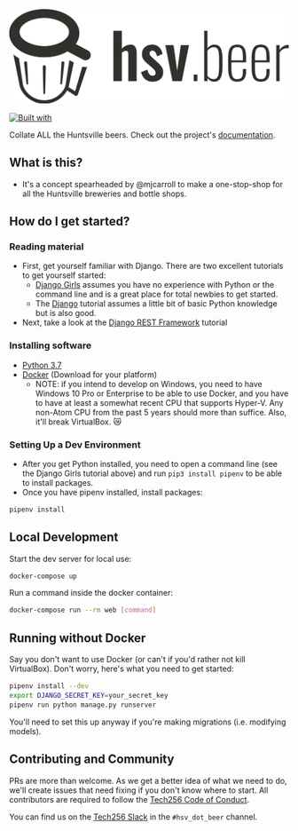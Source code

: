 
<img src="https://github.com/hsv-dot-beer/hsvdotbeer/blob/master/web/static/svg/hsv-beer-logo.svg">


[![Built with](https://img.shields.io/badge/Built_with-Cookiecutter_Django_Rest-F7B633.svg)](https://github.com/agconti/cookiecutter-django-rest)

Collate ALL the Huntsville beers. Check out the project's [documentation](https://github.com/austinprog/hsvdotbeer/wiki).

## What is this?

- It's a concept spearheaded by @mjcarroll to make a one-stop-shop for all the Huntsville breweries and bottle shops.

## How do I get started?

### Reading material

- First, get yourself familiar with Django. There are two excellent tutorials to get yourself started:
  - [Django Girls](https://tutorial.djangogirls.org/) assumes you have no experience with Python or the command line and is a great place for total newbies to get started.
  - The [Django](https://docs.djangoproject.com/en/2.2/intro/) tutorial assumes a little bit of basic Python knowledge but is also good.
- Next, take a look at the [Django REST Framework](https://www.django-rest-framework.org/tutorial/1-serialization/) tutorial

### Installing software

- [Python 3.7](https://www.python.org/downloads/)
- [Docker](https://docs.docker.com/docker-for-mac/install/) (Download for your platform)
  - NOTE: if you intend to develop on Windows, you need to have Windows 10 Pro or Enterprise to be able to use Docker, and you have to have at least a somewhat recent CPU that supports Hyper-V. Any non-Atom CPU from the past 5 years should more than suffice. Also, it'll break VirtualBox. 😿

### Setting Up a Dev Environment

- After you get Python installed, you need to open a command line (see the Django Girls tutorial above) and run `pip3 install pipenv` to be able to install packages.
- Once you have pipenv installed, install packages:

```bash
pipenv install
```

## Local Development

Start the dev server for local use:

```bash
docker-compose up
```

Run a command inside the docker container:

```bash
docker-compose run --rm web [command]
```

## Running without Docker

Say you don't want to use Docker (or can't if you'd rather not kill VirtualBox). Don't worry, here's what you need to get started:

```bash
pipenv install --dev
export DJANGO_SECRET_KEY=your_secret_key
pipenv run python manage.py runserver
```

You'll need to set this up anyway if you're making migrations (i.e. modifying models).

## Contributing and Community

PRs are more than welcome.  As we get a better idea of what we need to do, we'll create issues that need fixing if you don't know where to start.  All contributors are required to follow the [Tech256 Code of Conduct](https://github.com/tech256/CoC).

You can find us on the [Tech256 Slack](https://tech256.com) in the `#hsv_dot_beer` channel.

